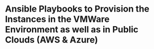 # Ansible Playbooks to Provision the Instances in the VMWare Environment as well as in  Public Clouds (AWS & Azure)
